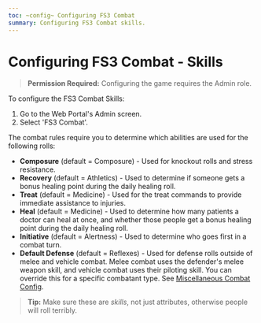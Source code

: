 ```yaml
---
toc: ~config~ Configuring FS3 Combat
summary: Configuring FS3 Combat skills.
---
```

# Configuring FS3 Combat - Skills

> **Permission Required:** Configuring the game requires the Admin role.

To configure the FS3 Combat Skills:

1. Go to the Web Portal's Admin screen.
2. Select 'FS3 Combat'.

The combat rules require you to determine which abilities are used for the following rolls:

- **Composure** (default = Composure) - Used for knockout rolls and stress resistance.
- **Recovery** (default = Athletics) - Used to determine if someone gets a bonus healing point during the daily healing roll.
- **Treat** (default = Medicine) - Used for the treat commands to provide immediate assistance to injuries.
- **Heal** (default = Medicine) - Used to determine how many patients a doctor can heal at once, and whether those people get a bonus healing point during the daily healing roll.
- **Initiative** (default = Alertness) - Used to determine who goes first in a combat turn.
- **Default Defense** (default = Reflexes) - Used for defense rolls outside of melee and vehicle combat.  Melee combat uses the defender's melee weapon skill, and vehicle combat uses their piloting skill.  You can override this for a specific combatant type.  See [Miscellaneous Combat Config](/help/fs3combat/config_misc).

> **Tip:** Make sure these are *skills*, not just attributes, otherwise people will roll terribly.
